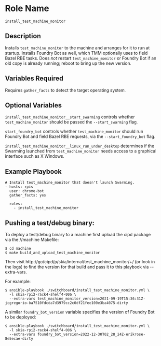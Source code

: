 # Role Name

`install_test_machine_monitor`

## Description

Installs `test_machine_monitor` to the machine and arranges for it to run at
startup. Installs Foundry Bot as well, which TMM optionally uses to field Bazel
RBE tasks. Does _not_ restart `test_machine_monitor` or Foundry Bot if an old
copy is already running; reboot to bring up the new version.

## Variables Required

Requires `gather_facts` to detect the target operating system.

## Optional Variables

`install_test_machine_monitor__start_swarming` controls whether
`test_machine_monitor` should be passed the `--start_swarming` flag.

`start_foundry_bot` controls whether `test_machine_monitor` should run Foundry
Bot and field Bazel RBE requests, via the `--start_foundry_bot` flag.

`install_test_machine_monitor__linux_run_under_desktop` determines if the
Swarming launched from `test_machine_monitor` needs access to a graphical
interface such as X Windows.

## Example Playbook

```
# Install test_machine_monitor that doesn't launch Swarming.
- hosts: rpis
  user: chrome-bot
  gather_facts: yes

  roles:
    - install_test_machine_monitor

```

## Pushing a test/debug binary:

To deploy a test/debug binary to a machine first upload the cipd package via the
//machine Makefile:

```
$ cd machine
$ make build_and_upload_test_machine_monitor
```

Then visit http://go/cipd/p/skia/internal/test_machine_monitor/+/ (or look
in the logs) to find the version for that build and pass it to this
playbook via --extra-vars.

For example:

```
$ ansible-playbook ./switchboard/install_test_machine_monitor.yml \
  -l skia-rpi2-rack4-shelf4-006 \
  --extra-vars test_machine_monitor_version=2021-09-19T15:36:31Z-jcgregorio-ba7510fdcda7d3979cc2c0df21fee100e3ba4075-dirty
```

A similar `foundry_bot_version` variable specifies the version of Foundry Bot to
be deployed:

```
$ ansible-playbook ./switchboard/install_test_machine_monitor.yml \
  -l skia-rpi2-rack4-shelf4-006 \
  --extra-vars foundry_bot_version=2022-12-30T02_28_24Z-erikrose-8e5ecae-dirty
```
